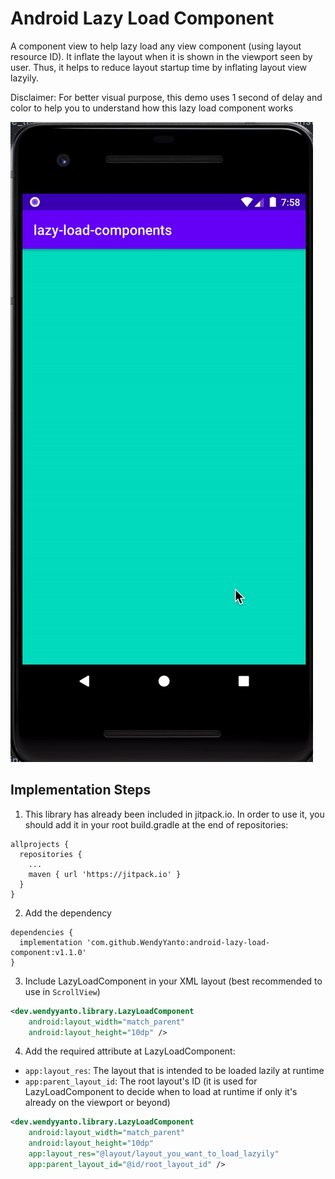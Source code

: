 # Android Lazy Load Component
A component view to help lazy load any view component (using layout resource ID). It inflate the layout when it is shown in the viewport seen by user. Thus, it helps to reduce layout startup time by inflating layout view lazyily.

Disclaimer: For better visual purpose, this demo uses 1 second of delay and color to help you to understand how this lazy load component works

![Demo](https://github.com/WendyYanto/android-lazy-load-component/blob/master/assets/demo.gif)

## Implementation Steps

1. This library has already been included in jitpack.io. In order to use it, you should add it in your root build.gradle at the end of repositories:
```
allprojects {
  repositories {
    ...
    maven { url 'https://jitpack.io' }
  }
}
```
2.  Add the dependency
```
dependencies {
  implementation 'com.github.WendyYanto:android-lazy-load-component:v1.1.0'
}
```
3. Include LazyLoadComponent in your XML layout (best recommended to use in `ScrollView`)
```xml
<dev.wendyyanto.library.LazyLoadComponent
    android:layout_width="match_parent"
    android:layout_height="10dp" />
```
4. Add the required attribute at LazyLoadComponent:
- `app:layout_res`: The layout that is intended to be loaded lazily at runtime
- `app:parent_layout_id`: The root layout's ID (it is used for LazyLoadComponent to decide when to load at runtime if only it's already on the viewport or beyond)

```xml
<dev.wendyyanto.library.LazyLoadComponent
    android:layout_width="match_parent"
    android:layout_height="10dp"
    app:layout_res="@layout/layout_you_want_to_load_lazyily"
    app:parent_layout_id="@id/root_layout_id" />
```

